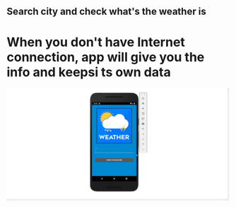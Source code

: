 ## Search city and check what's the weather is
# When you don't have Internet connection, app will give you the info and keepsi ts own data
![phone](app/src/main/res/documentation/phone.gif)
